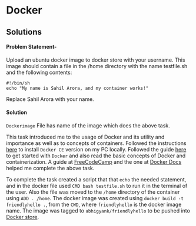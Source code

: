 # Docker

## Solutions

#### Problem Statement-

Upload an ubuntu docker image to docker store with your username. This image should contain a file in the /home directory with the name testfile.sh and the following contents:
```
#!/bin/sh
echo "My name is Sahil Arora, and my container works!"
```
Replace Sahil Arora with your name.

#### Solution

`Dockerimage` File has name of the image which does the above task.

This task introduced me to the usage of Docker and its utility and importance as well as to concepts of containers. 
Followed the instructions [here](https://docs.docker.com/install/) to install `Docker CE` version on my PC locally. Followed the guide [here](https://docs.docker.com/get-started/part1/) to get started with `Docker` and also read the basic concepts of Docker and containerization. A guide at [FreeCodeCamp](https://medium.freecodecamp.org/docker-easy-as-build-run-done-e174cc452599) and the one at [Docker Docs](https://docs.docker.com/get-started/part2/) helped me complete the above task.<br>

To complete the task created a script that that `echo` the needed statement, and in the docker file used `CMD bash testfile.sh` to run it in the terminal of the user. Also the file was moved to the `/home` directory of the container using `ADD . /home`. The docker image was created using `docker build -t friendlyhello .`, from the `CWD`, where `friendlyhello` is the docker image name. The image was tagged to `abhigyank/friendlyhello` to be pushed into [Docker store](https://store.docker.com/community/images/abhigyank/friendlyhello).   


